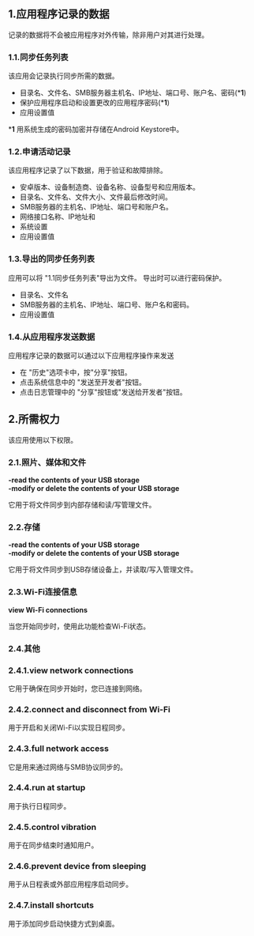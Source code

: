 ## 1.应用程序记录的数据

记录的数据将不会被应用程序对外传输，除非用户对其进行处理。

### 1.1.同步任务列表

该应用会记录执行同步所需的数据。
- 目录名、文件名、SMB服务器主机名、IP地址、端口号、账户名、密码(***1**)
- 保护应用程序启动和设置更改的应用程序密码(***1**)
- 应用设置值

***1** 用系统生成的密码加密并存储在Android Keystore中。

### 1.2.申请活动记录

该应用程序记录了以下数据，用于验证和故障排除。
- 安卓版本、设备制造商、设备名称、设备型号和应用版本。
- 目录名、文件名、文件大小、文件最后修改时间。
- SMB服务器的主机名、IP地址、端口号和账户名。
- 网络接口名称、IP地址和
- 系统设置
- 应用设置值

### 1.3.导出的同步任务列表

应用可以将 "1.1同步任务列表"导出为文件。 导出时可以进行密码保护。
- 目录名、文件名
- SMB服务器的主机名、IP地址、端口号、账户名和密码。
- 应用设置值

### 1.4.从应用程序发送数据

应用程序记录的数据可以通过以下应用程序操作来发送
- 在 "历史"选项卡中，按"分享"按钮。
- 点击系统信息中的 "发送至开发者"按钮。
- 点击日志管理中的 "分享"按钮或"发送给开发者"按钮。

## 2.所需权力

该应用使用以下权限。

### 2.1.照片、媒体和文件

**-read the contents of your USB storage**  
**-modify or delete the contents of your USB storage**

它用于将文件同步到内部存储和读/写管理文件。

### 2.2.存储

**-read the contents of your USB storage**  
**-modify or delete the contents of your USB storage**

它用于将文件同步到USB存储设备上，并读取/写入管理文件。

### 2.3.Wi-Fi连接信息

**view Wi-Fi connections**

当您开始同步时，使用此功能检查Wi-Fi状态。

### 2.4.其他

### 2.4.1.view network connections

它用于确保在同步开始时，您已连接到网络。

### 2.4.2.connect and disconnect from Wi-Fi

用于开启和关闭Wi-Fi以实现日程同步。

### 2.4.3.full network access

它是用来通过网络与SMB协议同步的。

### 2.4.4.run at startup

用于执行日程同步。

### 2.4.5.control vibration

用于在同步结束时通知用户。

### 2.4.6.prevent device from sleeping

用于从日程表或外部应用程序启动同步。

### 2.4.7.install shortcuts

用于添加同步启动快捷方式到桌面。